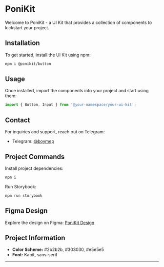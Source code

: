 # PoniKit

Welcome to PoniKit - a UI Kit that provides a collection of components to kickstart your project.

## Installation

To get started, install the UI Kit using npm:

```bash
npm i @ponikit/button
```

## Usage

Once installed, import the components into your project and start using them:

```javascript
import { Button, Input } from '@your-namespace/your-ui-kit';
```

## Contact

For inquiries and support, reach out on Telegram:

- Telegram: [@boymep](https://t.me/boymep)

## Project Commands

Install project dependencies:

```bash
npm i
```

Run Storybook:

```bash
npm run storybook
```

## Figma Design

Explore the design on Figma: [PoniKit Design](https://www.figma.com/example)

## Project Information

- **Color Scheme:** #2b2b2b, #303030, #e5e5e5
- **Font:** Kanit, sans-serif

---